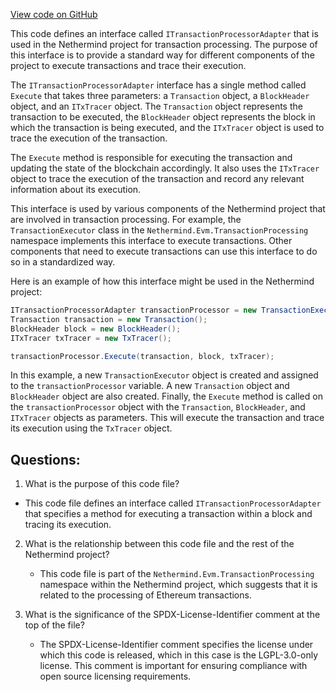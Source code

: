 [View code on GitHub](https://github.com/NethermindEth/nethermind/src/Nethermind/Nethermind.Evm/TransactionProcessing/ITransactionProcessorAdapter.cs)

This code defines an interface called `ITransactionProcessorAdapter` that is used in the Nethermind project for transaction processing. The purpose of this interface is to provide a standard way for different components of the project to execute transactions and trace their execution.

The `ITransactionProcessorAdapter` interface has a single method called `Execute` that takes three parameters: a `Transaction` object, a `BlockHeader` object, and an `ITxTracer` object. The `Transaction` object represents the transaction to be executed, the `BlockHeader` object represents the block in which the transaction is being executed, and the `ITxTracer` object is used to trace the execution of the transaction.

The `Execute` method is responsible for executing the transaction and updating the state of the blockchain accordingly. It also uses the `ITxTracer` object to trace the execution of the transaction and record any relevant information about its execution.

This interface is used by various components of the Nethermind project that are involved in transaction processing. For example, the `TransactionExecutor` class in the `Nethermind.Evm.TransactionProcessing` namespace implements this interface to execute transactions. Other components that need to execute transactions can use this interface to do so in a standardized way.

Here is an example of how this interface might be used in the Nethermind project:

```csharp
ITransactionProcessorAdapter transactionProcessor = new TransactionExecutor();
Transaction transaction = new Transaction();
BlockHeader block = new BlockHeader();
ITxTracer txTracer = new TxTracer();

transactionProcessor.Execute(transaction, block, txTracer);
```

In this example, a new `TransactionExecutor` object is created and assigned to the `transactionProcessor` variable. A new `Transaction` object and `BlockHeader` object are also created. Finally, the `Execute` method is called on the `transactionProcessor` object with the `Transaction`, `BlockHeader`, and `ITxTracer` objects as parameters. This will execute the transaction and trace its execution using the `TxTracer` object.
## Questions: 
 1. What is the purpose of this code file?
   - This code file defines an interface called `ITransactionProcessorAdapter` that specifies a method for executing a transaction within a block and tracing its execution.

2. What is the relationship between this code file and the rest of the Nethermind project?
   - This code file is part of the `Nethermind.Evm.TransactionProcessing` namespace within the Nethermind project, which suggests that it is related to the processing of Ethereum transactions.

3. What is the significance of the SPDX-License-Identifier comment at the top of the file?
   - The SPDX-License-Identifier comment specifies the license under which this code is released, which in this case is the LGPL-3.0-only license. This comment is important for ensuring compliance with open source licensing requirements.